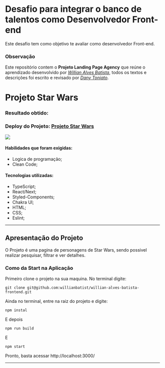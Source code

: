# Desafio para integrar o banco de talentos como Desenvolvedor Front-end

Este desafio tem como objetivo te avaliar como desenvolvedor Front-end.

### Observação

Este repositório contem o **Projeto Landing Page Agency** que reúne o aprendizado desenvolvido por _[Willian Alves Batista](https://www.linkedin.com/in/willian-alves-batista-60aa6a180/)_, todos os textos e descrições foi escrito e revisado por _[Dany Toniato](https://www.linkedin.com/in/danyelle-toniato-bb0386149/)_.

# Projeto Star Wars
### Resultado obtido:
### Deploy do Projeto: [Projeto Star Wars](https://starwars-willian-alves-batista.netlify.app/)
![](./public/star-wars.gif)

#### Habilidades que foram exigidas:

  - Logica de programação;
  - Clean Code;

#### Tecnologias utilizadas:

  - TypeScript;
  - React/Next;
  - Styled-Components;
  - Chakra UI;
  - HTML;
  - CSS;
  - Eslint;

---

## Apresentação do Projeto

O Projeto é uma pagina de personagens de Star Wars, sendo possivel realizar pesquisar, filtrar e ver detalhes.


### Como da Start na Aplicação

Primeiro clone o projeto na sua maquina. No terminal digite:

    git clone git@github.com:willianbatist/willian-alves-batista-frontend.git
    
Ainda no terminal, entre na raiz do projeto e digite:

    npm instal

E depois

    npm run build
    
E

    npm start


Pronto, basta acessar http://localhost:3000/

---
